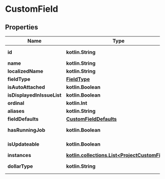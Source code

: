 
# CustomField

## Properties
Name | Type | Description | Notes
------------ | ------------- | ------------- | -------------
**id** | **kotlin.String** |  |  [optional] [readonly]
**name** | **kotlin.String** |  |  [optional]
**localizedName** | **kotlin.String** |  |  [optional]
**fieldType** | [**FieldType**](FieldType.md) |  |  [optional]
**isAutoAttached** | **kotlin.Boolean** |  |  [optional]
**isDisplayedInIssueList** | **kotlin.Boolean** |  |  [optional]
**ordinal** | **kotlin.Int** |  |  [optional]
**aliases** | **kotlin.String** |  |  [optional]
**fieldDefaults** | [**CustomFieldDefaults**](CustomFieldDefaults.md) |  |  [optional]
**hasRunningJob** | **kotlin.Boolean** |  |  [optional] [readonly]
**isUpdateable** | **kotlin.Boolean** |  |  [optional] [readonly]
**instances** | [**kotlin.collections.List&lt;ProjectCustomField&gt;**](ProjectCustomField.md) |  |  [optional]
**dollarType** | **kotlin.String** |  |  [optional] [readonly]



